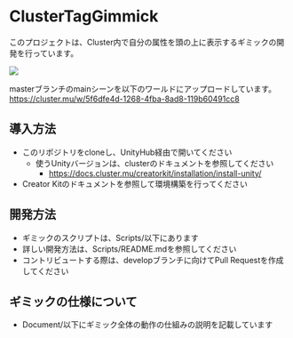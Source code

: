 # ClusterTagGimmick

このプロジェクトは、Cluster内で自分の属性を頭の上に表示するギミックの開発を行っています。

![](./Document/sample.png)

masterブランチのmainシーンを以下のワールドにアップロードしています。
https://cluster.mu/w/5f6dfe4d-1268-4fba-8ad8-119b60491cc8

## 導入方法

- このリポジトリをcloneし、UnityHub経由で開いてください
  - 使うUnityバージョンは、clusterのドキュメントを参照してください
    - https://docs.cluster.mu/creatorkit/installation/install-unity/
- Creator Kitのドキュメントを参照して環境構築を行ってください

## 開発方法
- ギミックのスクリプトは、Scripts/以下にあります
- 詳しい開発方法は、Scripts/README.mdを参照してください
- コントリビュートする際は、developブランチに向けてPull Requestを作成してください

## ギミックの仕様について
- Document/以下にギミック全体の動作の仕組みの説明を記載しています